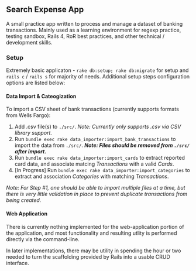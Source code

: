 ## Search Expense App
A small practice app written to process and manage a dataset of banking transactions. Mainly used as a learning environment for regexp practice, testing sandbox, Rails 4, RoR best practices, and other technical / development skills.

### Setup
Extremely basic applicaton - `rake db:setup; rake db:migrate` for setup and `rails c` / `rails s` for majority of needs. Additional setup steps configuration options are listed below:

#### Data Import & Cateogization
To import a CSV sheet of bank transactions (currently supports formats from Wells Fargo):

1. Add .csv file(s) to `./src/`. _Note: Currently only supports .csv via CSV library support._
2. Run `bundle exec rake data_importer:import_bank_transactions` to import the data from `./src/`. **_Note: Files should be removed from `./src/` after import._**
3. Run `bundle exec rake data_importer:import_cards` to extract reported card data, and associate matcing  _Transactions_ with a valid _Cards_.
4. [In Progress] Run `bundle exec rake data_importer:import_categories` to extract and association _Categories_ with matching _Transactions_.

_Note: For Step #1, one should be able to import multiple files at a time, but there is very little validation in place to prevent duplicate transactions from being created._

#### Web Application
There is currently nothing implemented for the web-application portion of the application, and most functionality and resulting utlity is performed directly via the command-line.

In later implementations, there may be utility in spending the hour or two needed to turn the scaffolding provided by Rails into a usable CRUD interface.

